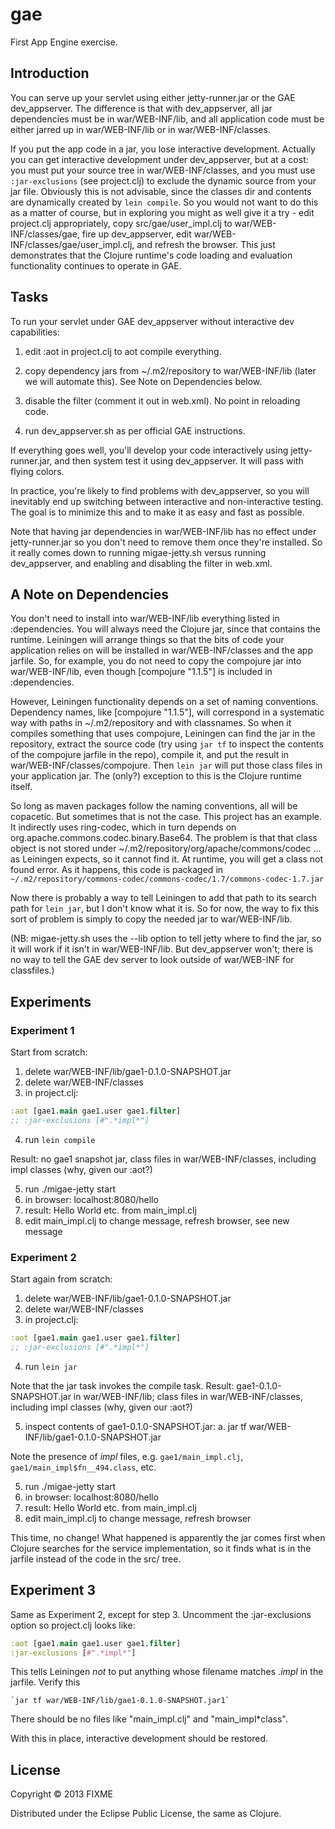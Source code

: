 # gae

First App Engine exercise.

## Introduction

You can serve up your servlet using either jetty-runner.jar or the GAE
dev_appserver.  The difference is that with dev_appserver, all jar
dependencies must be in war/WEB-INF/lib, and all application code must
be either jarred up in war/WEB-INF/lib or in war/WEB-INF/classes.

If you put the app code in a jar, you lose interactive development.
Actually you can get interactive development under dev_appserver, but
at a cost: you must put your source tree in war/WEB-INF/classes, and
you must use `:jar-exclusions` (see project.clj) to exclude the
dynamic source from your jar file.  Obviously this is not advisable,
since the classes dir and contents are dynamically created by `lein
compile`.  So you would not want to do this as a matter of course, but
in exploring you might as well give it a try - edit project.clj
appropriately, copy src/gae/user_impl.clj to war/WEB-INF/classes/gae,
fire up dev_appserver, edit war/WEB-INF/classes/gae/user_impl.clj, and
refresh the browser.  This just demonstrates that the Clojure
runtime's code loading and evaluation functionality continues to
operate in GAE.

## Tasks

To run your servlet under GAE dev_appserver without interactive dev
capabilities:

 1.  edit :aot in project.clj to aot compile everything.

 2.  copy dependency jars from ~/.m2/repository to war/WEB-INF/lib
 (later we will automate this).  See Note on Dependencies below.

 3.  disable the filter (comment it out in web.xml).  No point in
 reloading code.

 4.  run dev_appserver.sh as per official GAE instructions.

If everything goes well, you'll develop your code interactively using
jetty-runner.jar, and then system test it using dev_appserver.  It
will pass with flying colors.

In practice, you're likely to find problems with dev_appserver, so you
will inevitably end up switching between interactive and
non-interactive testing.  The goal is to minimize this and to make it
as easy and fast as possible.

Note that having jar dependencies in war/WEB-INF/lib has no effect
under jetty-runner.jar so you don't need to remove them once they're
installed.  So it really comes down to running migae-jetty.sh versus
running dev_appserver, and enabling and disabling the filter in
web.xml.

## A Note on Dependencies

You don't need to install into war/WEB-INF/lib everything listed in
:dependencies.  You will always need the Clojure jar, since that
contains the runtime.  Leiningen will arrange things so that the bits
of code your application relies on will be installed in
war/WEB-INF/classes and the app jarfile.  So, for example, you do not
need to copy the compojure jar into war/WEB-INF/lib, even though
[compojure "1.1.5"] is included in :dependencies.

However, Leiningen functionality depends on a set of naming
conventions.  Dependency names, like [compojure "1.1.5"], will
correspond in a systematic way with paths in ~/.m2/repository and with
classnames.  So when it compiles something that uses compojure,
Leiningen can find the jar in the repository, extract the source code
(try using `jar tf` to inspect the contents of the compojure jarfile
in the repo), compile it, and put the result in
war/WEB-INF/classes/compojure.  Then `lein jar` will put those class
files in your application jar.  The (only?) exception to this is the
Clojure runtime itself.

So long as maven packages follow the naming conventions, all will be
copacetic.  But sometimes that is not the case.  This project has an
example.  It indirectly uses ring-codec, which in turn depends on
org.apache.commons.codec.binary.Base64.  The problem is that that
class object is not stored under
~/.m2/repository/org/apache/commons/codec ... as Leiningen expects, so
it cannot find it.  At runtime, you will get a class not found error.
As it happens, this code is packaged in
`~/.m2/repository/commons-codec/commons-codec/1.7/commons-codec-1.7.jar`

Now there is probably a way to tell Leiningen to add that path to its
search path for `lein jar`, but I don't know what it is.  So for now,
the way to fix this sort of problem is simply to copy the needed jar
to war/WEB-INF/lib.

(NB: migae-jetty.sh uses the --lib option to tell jetty where to find
the jar, so it will work if it isn't in war/WEB-INF/lib.  But
dev_appserver won't; there is no way to tell the GAE dev server to look
outside of war/WEB-INF for classfiles.)

## Experiments

### Experiment 1

Start from scratch:
 1.  delete war/WEB-INF/lib/gae1-0.1.0-SNAPSHOT.jar
 2.  delete war/WEB-INF/classes
 3.  in project.clj:

```Clojure
:aot [gae1.main gae1.user gae1.filter]
;; :jar-exclusions [#".*impl*"]
```

 4.  run `lein compile`

Result: no gae1 snapshot jar, class files in war/WEB-INF/classes,
including impl classes (why, given our :aot?)

 5.  run ./migae-jetty start
 6.  in browser:  localhost:8080/hello
 7.  result: Hello World etc. from main_impl.clj
 8.  edit main_impl.clj to change message, refresh browser, see new message

### Experiment 2

Start again from scratch:
 1.  delete war/WEB-INF/lib/gae1-0.1.0-SNAPSHOT.jar
 2.  delete war/WEB-INF/classes
 3.  in project.clj:

```Clojure
:aot [gae1.main gae1.user gae1.filter]
;; :jar-exclusions [#".*impl*"]
```

 4.  run `lein jar`

Note that the jar task invokes the compile task.  Result:
gae1-0.1.0-SNAPSHOT.jar in war/WEB-INF/lib; class files in
war/WEB-INF/classes, including impl classes (why, given our :aot?)

 5.  inspect contents of gae1-0.1.0-SNAPSHOT.jar:
   a.  jar tf war/WEB-INF/lib/gae1-0.1.0-SNAPSHOT.jar

Note the presence of *impl* files, e.g. `gae1/main_impl.clj`,
`gae1/main_impl$fn__494.class`, etc.

 5.  run ./migae-jetty start
 6.  in browser:  localhost:8080/hello
 7.  result: Hello World etc. from main_impl.clj
 8.  edit main_impl.clj to change message, refresh browser

This time, no change!  What happened is apparently the jar comes first
when Clojure searches for the service implementation, so it finds what
is in the jarfile instead of the code in the src/ tree.

## Experiment 3

Same as Experiment 2, except for step 3.  Uncomment the
:jar-exclusions option so project.clj looks like:

```Clojure
:aot [gae1.main gae1.user gae1.filter]
:jar-exclusions [#".*impl*"]
```

This tells Leiningen *not* to put anything whose filename matches
.*impl* in the jarfile.  Verify this

    `jar tf war/WEB-INF/lib/gae1-0.1.0-SNAPSHOT.jar1`

There should be no files like "main_impl.clj" and "main_impl*class".

With this in place, interactive development should be restored.

## License

Copyright © 2013 FIXME

Distributed under the Eclipse Public License, the same as Clojure.
